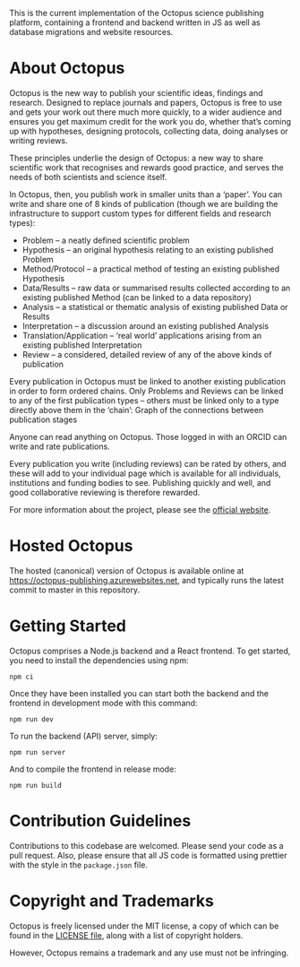 This is the current implementation of the Octopus science publishing platform, containing a frontend and backend written in JS as well as database migrations and website resources.

# About Octopus

Octopus is the new way to publish your scientific ideas, findings and research. Designed to replace journals and papers, Octopus is free to use and gets your work out there much more quickly, to a wider audience and ensures you get maximum credit for the work you do, whether that’s coming up with hypotheses, designing protocols, collecting data, doing analyses or writing reviews.

These principles underlie the design of Octopus: a new way to share scientific work that recognises and rewards good practice, and serves the needs of both scientists and science itself.

In Octopus, then, you publish work in smaller units than a ‘paper’. You can write and share one of 8 kinds of publication (though we are building the infrastructure to support custom types for different fields and research types):

- Problem – a neatly defined scientific problem
- Hypothesis – an original hypothesis relating to an existing published Problem
- Method/Protocol – a practical method of testing an existing published Hypothesis
- Data/Results – raw data or summarised results collected according to an existing published Method (can be linked to a data repository)
- Analysis – a statistical or thematic analysis of existing published Data or Results
- Interpretation – a discussion around an existing published Analysis
- Translation/Application – ‘real world’ applications arising from an existing published Interpretation
- Review – a considered, detailed review of any of the above kinds of publication

Every publication in Octopus must be linked to another existing publication in order to form ordered chains. Only Problems and Reviews can be linked to any of the first publication types – others must be linked only to a type directly above them in the ‘chain’:
Graph of the connections between publication stages

Anyone can read anything on Octopus. Those logged in with an ORCID can write and rate publications.

Every publication you write (including reviews) can be rated by others, and these will add to your individual page which is available for all individuals, institutions and funding bodies to see. Publishing quickly and well, and good collaborative reviewing is therefore rewarded.

For more information about the project, please see the [official website](https://octopus-hypothesis.netlify.com/).

# Hosted Octopus

The hosted (canonical) version of Octopus is available online at https://octopus-publishing.azurewebsites.net, and typically runs the latest commit to master in this repository.

# Getting Started

Octopus comprises a Node.js backend and a React frontend. To get started, you need to install the dependencies using npm:

    npm ci

Once they have been installed you can start both the backend and the frontend in development mode with this command:

    npm run dev

To run the backend (API) server, simply:

    npm run server

And to compile the frontend in release mode:

    npm run build

# Contribution Guidelines

Contributions to this codebase are welcomed. Please send your code as a pull request. Also, please ensure that all JS code is formatted using prettier with the style in the `package.json` file.

# Copyright and Trademarks

Octopus is freely licensed under the MIT license, a copy of which can be found in the [LICENSE file](https://github.com/tigerw/octopus/blob/master/LICENSE), along with a list of copyright holders.

However, Octopus remains a trademark and any use must not be infringing.
